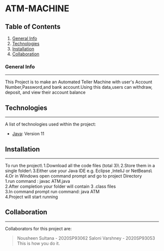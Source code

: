 # ATM-MACHINE

## Table of Contents
1. [General Info](#general-info)
2. [Technologies](#technologies)
3. [Installation](#installation)
4. [Collaboration](#collaboration)

### General Info
***
This Project is to make an Automated Teller Machine with user's Account Number,Password,and bank account.Using this data,users can withdraw, deposit, and view their account balance

## Technologies
***
A list of technologies used within the project:
* [Java](https://www.oracle.com/java/technologies/downloads/#java11): Version 11

## Installation
***
To run the project\ 1.Download all the code files (total 3)\ 2.Store them in a single folder\ 3.Either use your Java IDE e.g. Eclipse ,InteliJ or NetBeans\ 4.Or in Windows open command prompt and go to project Directory\
1.run command : javac ATM.java\
2.After completion your folder will contain 3 .class files\
3.In command prompt run command: java ATM\
4.Project will start running

## Collaboration
***
Collaborators for this project are:
> Nousheen Sultana - 2020SP93062 
> Saloni Varshney - 2020SP93053
> This is how you do it.


